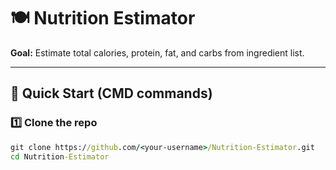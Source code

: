 # 🍽️ Nutrition Estimator

**Goal:** Estimate total calories, protein, fat, and carbs from ingredient list.

---

## 🚀 Quick Start (CMD commands)

### 1️⃣ Clone the repo
```cmd
git clone https://github.com/<your-username>/Nutrition-Estimator.git
cd Nutrition-Estimator
